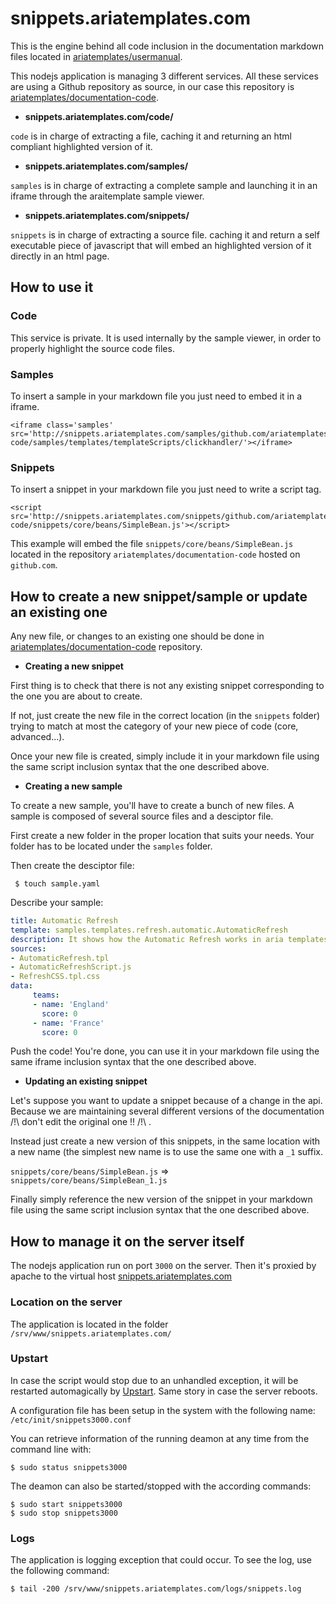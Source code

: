 snippets.ariatemplates.com
==========================

This is the engine behind all code inclusion in the documentation markdown files located in [ariatemplates/usermanual][usermanual].

This nodejs application is managing 3 different services. All these services are using a Github repository as source, in our case this repository is [ariatemplates/documentation-code][documentation-code].

* **snippets.ariatemplates.com/code/**
 
 `code` is in charge of extracting a file, caching it and returning an html compliant highlighted version of it.

* **snippets.ariatemplates.com/samples/**
 
 `samples` is in charge of extracting a complete sample and launching it in an iframe through the araitemplate sample viewer.

* **snippets.ariatemplates.com/snippets/**

 `snippets` is in charge of extracting a source file. caching it and return a self executable piece of javascript that will embed an highlighted version of it directly in an html page.


How to use it
-------------

### Code

This service is private. It is used internally by the sample viewer, in order to properly highlight the source code files.

### Samples

To insert a sample in your markdown file you just need to embed it in a iframe.

    <iframe class='samples' src='http://snippets.ariatemplates.com/samples/github.com/ariatemplates/documentation-code/samples/templates/templateScripts/clickhandler/'></iframe>

### Snippets

To insert a snippet in your markdown file you just need to write a script tag.

    <script src='http://snippets.ariatemplates.com/snippets/github.com/ariatemplates/documentation-code/snippets/core/beans/SimpleBean.js'></script>

This example will embed the file `snippets/core/beans/SimpleBean.js` located in the repository `ariatemplates/documentation-code` hosted on `github.com`.


How to create a new snippet/sample or update an existing one
------------------------------------------------------------

Any new file, or changes to an existing one should be done in [ariatemplates/documentation-code][documentation-code] repository.

* **Creating a new snippet**
 
 First thing is to check that there is not any existing snippet corresponding to the one you are about to create.

 If not, just create the new file in the correct location (in the `snippets` folder) trying to match at most the category of your new piece of code (core, advanced...).

 Once your new file is created, simply include it in your markdown file using the same script inclusion syntax that the one described above.

* **Creating a new sample**

 To create a new sample, you'll have to create a bunch of new files. A sample is composed of several source files and a desciptor file.

 First create a new folder in the proper location that suits your needs. Your folder has to be located under the `samples` folder.

 Then create the desciptor file:

     $ touch sample.yaml

 Describe your sample:

 ```yaml
 title: Automatic Refresh
 template: samples.templates.refresh.automatic.AutomaticRefresh
 description: It shows how the Automatic Refresh works in aria templates.
 sources:
 - AutomaticRefresh.tpl
 - AutomaticRefreshScript.js
 - RefreshCSS.tpl.css
 data:
      teams:
      - name: 'England'
        score: 0
      - name: 'France'
        score: 0
 ```

 Push the code! You're done, you can use it in your markdown file using the same iframe inclusion syntax that the one described above.

* **Updating an existing snippet**

 Let's suppose you want to update a snippet because of a change in the api. Because we are maintaining several different versions of the documentation /!\ don't edit the original one !! /!\ .

 Instead just create a new version of this snippets, in the same location with a new name (the simplest new name is to use the same one with a `_1` suffix.

 `snippets/core/beans/SimpleBean.js` => `snippets/core/beans/SimpleBean_1.js`

 Finally simply reference the new version of the snippet in your markdown file using the same script inclusion syntax that the one described above.

 
How to manage it on the server itself
-------------------------------------

The nodejs application run on port `3000` on the server. Then it's proxied by apache to the virtual host [snippets.ariatemplates.com][snippets]

### Location on the server

The application is located in the folder `/srv/www/snippets.ariatemplates.com/`

### Upstart

In case the script would stop due to an unhandled exception, it will be restarted automagically by [Upstart][upstart]. Same story in case the server reboots.

A configuration file has been setup in the system with the following name: `/etc/init/snippets3000.conf`

You can retrieve information of the running deamon at any time from the command line with:

    $ sudo status snippets3000

The deamon can also be started/stopped with the according commands:

	$ sudo start snippets3000
	$ sudo stop snippets3000

### Logs

The application is logging exception that could occur. To see the log, use the following command:

	$ tail -200 /srv/www/snippets.ariatemplates.com/logs/snippets.log

[usermanual]: https://github.com/ariatemplates/usermanual
[documentation-code]: https://github.com/ariatemplates/documentation-code
[snippets]: http://snippets.ariatemplates.com
[upstart]: http://upstart.ubuntu.com/
